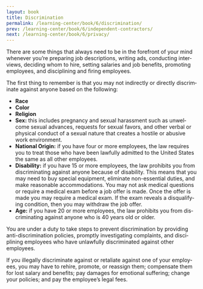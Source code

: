 ```yaml
---
layout: book
title: Discrimination
permalink: /learning-center/book/6/discrimination/
prev: /learning-center/book/6/independent-contractors/
next: /learning-center/book/6/privacy/
---
```


There are some things that always need to be in the fore­front of your mind when­ever you’re prepar­ing job descrip­tions, writ­ing ads, con­duct­ing inter­views, decid­ing whom to hire, set­ting salaries and job ben­e­fits, pro­mot­ing employ­ees, and dis­ci­plin­ing and fir­ing employees.

The first thing to remem­ber is that you may not indi­rectly or directly dis­crim­i­nate against any­one based on the following:

<ul><li><strong>Race</strong></li>
<li><strong>Color</strong></li>
<li><strong>Reli­gion</strong></li>
<li><strong>Sex:</strong> this includes preg­nancy and sex­ual harass­ment such as unwel­come sex­ual advances, requests for sex­ual favors, and other ver­bal or phys­i­cal con­duct of a sex­ual nature that cre­ates a hos­tile or abu­sive work environment.</li>
<li><strong>National Ori­gin:</strong> if you have four or more employ­ees, the law requires you to treat those who have been law­fully admit­ted to the United States the same as all other employees.</li>
<li><strong>Dis­abil­ity:</strong> if you have 15 or more employ­ees, the law pro­hibits you from dis­crim­i­nat­ing against any­one because of dis­abil­ity. This means that you may need to buy spe­cial equip­ment, elim­i­nate non-essential duties, and make rea­son­able accom­mo­da­tions. You may not ask med­ical ques­tions or require a med­ical exam before a job offer is made. Once the offer is made you may require a med­ical exam. If the exam reveals a dis­qual­i­fy­ing con­di­tion, then you may with­draw the job offer.</li>
<li><strong>Age:</strong> if you have 20 or more employ­ees, the law pro­hibits you from dis­crim­i­nat­ing against any­one who is 40 years old or older.</li></ul>

You are under a duty to take steps to pre­vent dis­crim­i­na­tion by pro­vid­ing anti-discrimination poli­cies, promptly inves­ti­gat­ing com­plaints, and dis­ci­plin­ing employ­ees who have unlaw­fully dis­crim­i­nated against other employees.

If you ille­gally dis­crim­i­nate against or retal­i­ate against one of your employ­ees, you may have to rehire, pro­mote, or reas­sign them; com­pen­sate them for lost salary and ben­e­fits; pay dam­ages for emo­tional suf­fer­ing; change your poli­cies; and pay the employee’s legal fees.
